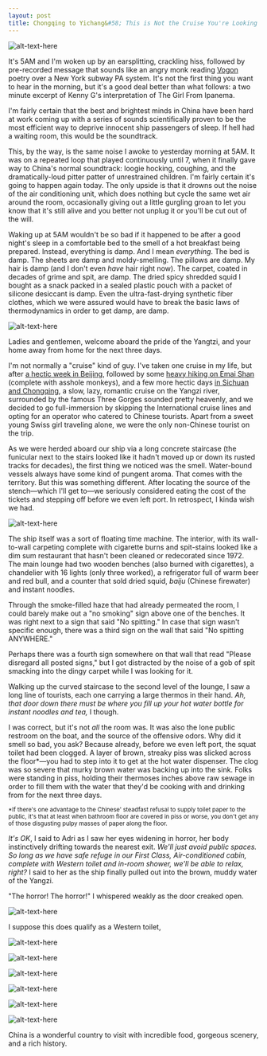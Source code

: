 ```yaml
---
layout: post
title: Chongqing to Yichang&#58; This is Not the Cruise You're Looking For
---
```


![alt-text-here](http://kenjilopezalt.github.io/images/20140630-three-gorges-yangzi-river-tour-/20140630-three-gorges-yangzi-river-tour-18.jpg "Three Gorges Cruise")

It's 5AM and I'm woken up by an earsplitting, crackling hiss, followed by  pre-recorded message that sounds like an angry monk reading <a href="http://en.wikipedia.org/wiki/Vogon">Vogon</a> poetry over a New York subway PA system. It's not the first thing you want to hear in the morning, but it's a good deal better than what follows: a two minute excerpt of Kenny G's interpretation of The Girl From Ipanema.

I'm fairly certain that the best and brightest minds in China have been hard at work coming up with a series of sounds scientifically proven to be the most efficient way to deprive innocent ship passengers of sleep. If hell had a waiting room, this would be the soundtrack.

This, by the way, is the same noise I awoke to yesterday morning at 5AM. It was on a repeated loop that played continuously until 7, when it finally gave way to China's normal soundtrack: loogie hocking, coughing, and the dramatically-loud pitter patter of unrestrained children. I'm fairly certain it's going to happen again today. The only upside is that it drowns out the noise of the air conditioning unit, which does nothing but cycle the same wet air around the room, occasionally giving out a little gurgling groan to let you know that it's still alive and you better not unplug it or you'll be cut out of the will.

Waking up at 5AM wouldn't be so bad if it happened to be after a good night's sleep in a comfortable bed to the smell of a hot breakfast being prepared. Instead, everything is damp. And I mean <em>everything</em>. The bed is damp. The sheets are damp and moldy-smelling. The pillows are damp. My hair is damp (and I don't even <em>have</em> hair right now). The carpet, coated in decades of grime and spit, are damp. The dried spicy shredded squid I bought as a snack packed in a sealed plastic pouch with a packet of silicone desiccant is damp. Even the ultra-fast-drying synthetic fiber clothes, which we were assured would have to break the basic laws of thermodynamics in order to get damp, are damp.

![alt-text-here](http://kenjilopezalt.github.io/images/20140630-three-gorges-yangzi-river-tour-/20140630-three-gorges-yangzi-river-tour-01.jpg "Three Gorges Cruise")

Ladies and gentlemen, welcome aboard the pride of the Yangtzi, and your home away from home for the next three days.

I'm not normally a "cruise" kind of guy. I've taken one cruise in my life, but after <a href="http://kenjilopezalt.github.io/2014/06/17/Beijing-bound/">a hectic week in Beijing</a>, followed by some <a href="http://kenjilopezalt.github.io/2014/06/27/Kenji-and-Adri-on-Emai-Shan/">heavy hiking on Emai Shan</a> (complete with asshole monkeys), and a few more hectic days <a href="http://kenjilopezalt.github.io/2014/06/30/Essential-Sichuan-Eats-Beyond-Hot-Pot/">in Sichuan and Chongqing</a>, a slow, lazy, romantic cruise on the Yangzi river, surrounded by the famous Three Gorges sounded pretty heavenly, and we decided to go full-immersion by skipping the International cruise lines and opting for an operator who catered to Chinese tourists. Apart from a sweet young Swiss girl traveling alone, we were the only non-Chinese tourist on the trip.

As we were herded aboard our ship via a long concrete staircase (the funicular next to the stairs looked like it hadn't moved up or down its rusted tracks for decades), the first thing we noticed was the smell. Water-bound vessels always have some kind of pungent aroma. That comes with the territory. But this was something different. After locating the source of the stench&mdash;which I'll get to&mdash;we seriously considered eating the cost of the tickets and stepping off before we even left port. In retrospect, I kinda wish we had.

![alt-text-here](http://kenjilopezalt.github.io/images/20140630-three-gorges-yangzi-river-tour-/20140630-three-gorges-yangzi-river-tour-07.jpg "Interior")

The ship itself was a sort of floating time machine. The interior, with its wall-to-wall carpeting complete with cigarette burns and spit-stains looked like a dim sum restaurant that hasn't been cleaned or redecorated since 1972. The main lounge had two wooden benches (also burned with cigarettes), a chandelier with 16 lights (only three worked), a refrigerator full of warm beer and red bull, and a counter that sold dried squid, <em>baiju</em> (Chinese firewater) and instant noodles.

Through the smoke-filled haze that had already permeated the room, I could barely make out a "no smoking" sign above one of the benches. It was right next to a sign that said "No spitting." In case that sign wasn't specific enough, there was a third sign on the wall that said "No spitting ANYWHERE."

Perhaps there was a fourth sign somewhere on that wall that read "Please disregard all posted signs," but I got distracted by the noise of a gob of spit smacking into the dingy carpet while I was looking for it.

Walking up the curved staircase to the second level of the lounge, I saw a long line of tourists, each one carrying a large thermos in their hand. <em>Ah, that door down there must be where you fill up your hot water bottle for instant noodles and tea,</em> I though.

I was correct, but it's not <em>all</em> the room was. It was also the lone public restroom on the boat, and the source of the offensive odors. Why did it smell so bad, you ask? Because already, before we even left port, the squat toilet had been clogged. A layer of brown, streaky piss was slicked across the floor*&mdash;you had to step into it to get at the hot water dispenser. The clog was so severe that murky brown water was backing up into the sink. Folks were standing in piss, holding their thermoses inches above raw sewage in order to fill them with the water that they'd be cooking with and drinking from for the next three days.

<small>*If there's one advantage to the Chinese' steadfast refusal to supply toilet paper to the public, it's that at least when bathroom floor are covered in piss or worse, you don't get any of those disgusting pulpy masses of paper along the floor.</small>

<em>It's OK</em>, I said to Adri as I saw her eyes widening in horror, her body instinctively drifting towards the nearest exit. <em>We'll just avoid public spaces. So long as we have safe refuge in our First Class, Air-conditioned cabin, complete with Western toilet and in-room shower, we'll be able to relax, right?</em> I said to her as the ship finally pulled out into the brown, muddy water of the Yangzi.

"The horror! The horror!" I whispered weakly as the door creaked open.

![alt-text-here](http://kenjilopezalt.github.io/images/20140630-three-gorges-yangzi-river-tour-/20140630-three-gorges-yangzi-river-tour-09.jpg "Toilet")

I suppose this does qualify as a Western toilet, 

![alt-text-here](http://kenjilopezalt.github.io/images/20140630-three-gorges-yangzi-river-tour-/20140630-three-gorges-yangzi-river-tour-05.jpg "Laundry")

![alt-text-here](http://kenjilopezalt.github.io/images/20140630-three-gorges-yangzi-river-tour-/20140630-three-gorges-yangzi-river-tour-04.jpg "Kenji and Adri")


![alt-text-here](http://kenjilopezalt.github.io/images/20140630-three-gorges-yangzi-river-tour-/20140630-three-gorges-yangzi-river-tour-10.jpg "Three gorges umbrellas")

![alt-text-here](http://kenjilopezalt.github.io/images/20140630-three-gorges-yangzi-river-tour-/20140630-three-gorges-yangzi-river-tour-14.jpg "Raining")

![alt-text-here](http://kenjilopezalt.github.io/images/20140630-three-gorges-yangzi-river-tour-/20140630-three-gorges-yangzi-river-tour-15.jpg "Nice gorges")

![alt-text-here](http://kenjilopezalt.github.io/images/20140630-three-gorges-yangzi-river-tour-/20140630-three-gorges-yangzi-river-tour-16.jpg "Nice gorge portrait")

China is a wonderful country to visit with incredible food, gorgeous scenery, and a rich history. 